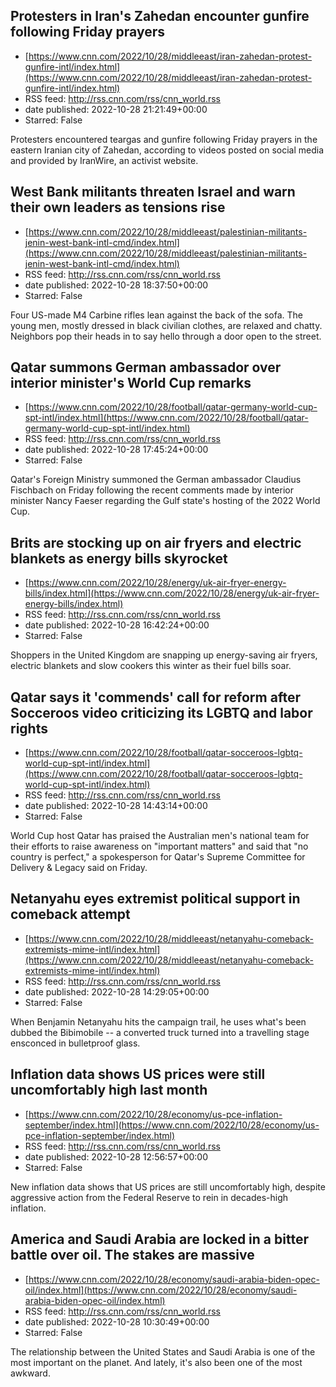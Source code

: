 ## Protesters in Iran's Zahedan encounter gunfire following Friday prayers
 - [https://www.cnn.com/2022/10/28/middleeast/iran-zahedan-protest-gunfire-intl/index.html](https://www.cnn.com/2022/10/28/middleeast/iran-zahedan-protest-gunfire-intl/index.html)
 - RSS feed: http://rss.cnn.com/rss/cnn_world.rss
 - date published: 2022-10-28 21:21:49+00:00
 - Starred: False

Protesters encountered teargas and gunfire following Friday prayers in the eastern Iranian city of Zahedan, according to videos posted on social media and provided by IranWire, an activist website.

## West Bank militants threaten Israel and warn their own leaders as tensions rise
 - [https://www.cnn.com/2022/10/28/middleeast/palestinian-militants-jenin-west-bank-intl-cmd/index.html](https://www.cnn.com/2022/10/28/middleeast/palestinian-militants-jenin-west-bank-intl-cmd/index.html)
 - RSS feed: http://rss.cnn.com/rss/cnn_world.rss
 - date published: 2022-10-28 18:37:50+00:00
 - Starred: False

Four US-made M4 Carbine rifles lean against the back of the sofa. The young men, mostly dressed in black civilian clothes, are relaxed and chatty. Neighbors pop their heads in to say hello through a door open to the street.

## Qatar summons German ambassador over interior minister's World Cup remarks
 - [https://www.cnn.com/2022/10/28/football/qatar-germany-world-cup-spt-intl/index.html](https://www.cnn.com/2022/10/28/football/qatar-germany-world-cup-spt-intl/index.html)
 - RSS feed: http://rss.cnn.com/rss/cnn_world.rss
 - date published: 2022-10-28 17:45:24+00:00
 - Starred: False

Qatar's Foreign Ministry summoned the German ambassador Claudius Fischbach on Friday following the recent comments made by interior minister Nancy Faeser regarding the Gulf state's hosting of the 2022 World Cup.

## Brits are stocking up on air fryers and electric blankets as energy bills skyrocket
 - [https://www.cnn.com/2022/10/28/energy/uk-air-fryer-energy-bills/index.html](https://www.cnn.com/2022/10/28/energy/uk-air-fryer-energy-bills/index.html)
 - RSS feed: http://rss.cnn.com/rss/cnn_world.rss
 - date published: 2022-10-28 16:42:24+00:00
 - Starred: False

Shoppers in the United Kingdom are snapping up energy-saving air fryers, electric blankets and slow cookers this winter as their fuel bills soar.

## Qatar says it 'commends' call for reform after Socceroos video criticizing its LGBTQ and labor rights
 - [https://www.cnn.com/2022/10/28/football/qatar-socceroos-lgbtq-world-cup-spt-intl/index.html](https://www.cnn.com/2022/10/28/football/qatar-socceroos-lgbtq-world-cup-spt-intl/index.html)
 - RSS feed: http://rss.cnn.com/rss/cnn_world.rss
 - date published: 2022-10-28 14:43:14+00:00
 - Starred: False

World Cup host Qatar has praised the Australian men's national team for their efforts to raise awareness on "important matters" and said that "no country is perfect," a spokesperson for Qatar's Supreme Committee for Delivery & Legacy said on Friday.

## Netanyahu eyes extremist political support in comeback attempt
 - [https://www.cnn.com/2022/10/28/middleeast/netanyahu-comeback-extremists-mime-intl/index.html](https://www.cnn.com/2022/10/28/middleeast/netanyahu-comeback-extremists-mime-intl/index.html)
 - RSS feed: http://rss.cnn.com/rss/cnn_world.rss
 - date published: 2022-10-28 14:29:05+00:00
 - Starred: False

When Benjamin Netanyahu hits the campaign trail, he uses what's been dubbed the Bibimobile -- a converted truck turned into a travelling stage ensconced in bulletproof glass.

## Inflation data shows US prices were still uncomfortably high last month
 - [https://www.cnn.com/2022/10/28/economy/us-pce-inflation-september/index.html](https://www.cnn.com/2022/10/28/economy/us-pce-inflation-september/index.html)
 - RSS feed: http://rss.cnn.com/rss/cnn_world.rss
 - date published: 2022-10-28 12:56:57+00:00
 - Starred: False

New inflation data shows that US prices are still uncomfortably high, despite aggressive action from the Federal Reserve to rein in decades-high inflation.

## America and Saudi Arabia are locked in a bitter battle over oil. The stakes are massive
 - [https://www.cnn.com/2022/10/28/economy/saudi-arabia-biden-opec-oil/index.html](https://www.cnn.com/2022/10/28/economy/saudi-arabia-biden-opec-oil/index.html)
 - RSS feed: http://rss.cnn.com/rss/cnn_world.rss
 - date published: 2022-10-28 10:30:49+00:00
 - Starred: False

The relationship between the United States and Saudi Arabia is one of the most important on the planet. And lately, it's also been one of the most awkward.

